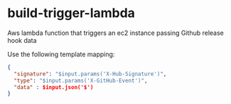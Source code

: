 # build-trigger-lambda
Aws lambda function that triggers an ec2 instance passing Github release hook data

Use the following template mapping:

```json
{
  "signature": "$input.params('X-Hub-Signature')",
  "type": "$input.params('X-GitHub-Event')",
  "data" : $input.json('$')
}
```
